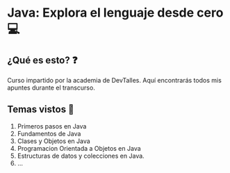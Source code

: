 # Java: Explora el lenguaje desde cero 💻

## ¿Qué es esto? ❓
Curso impartido por la academia de DevTalles.
Aquí encontrarás todos mis apuntes durante el transcurso.

## Temas vistos 👀
1. Primeros pasos en Java
2. Fundamentos de Java
3. Clases y Objetos en Java
4. Programacion Orientada a Objetos en Java
5. Estructuras de datos y colecciones en Java.
6. ...